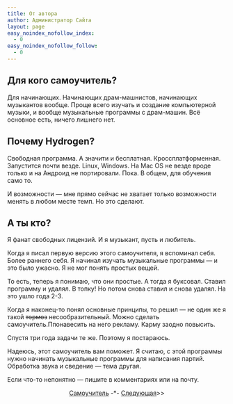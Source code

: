 ```yaml
---
title: От автора
author: Администратор Сайта
layout: page
easy_noindex_nofollow_index:
  - 0
easy_noindex_nofollow_follow:
  - 0
---
```

## Для кого самоучитель?

Для начинающих. Начинающих драм-машнистов, начинающих музыкантов вообще. Проще всего изучать и создание компьютерной музыки, и вообще музыкальные программы с драм-машин. Всё основное есть, ничего лишнего нет.

## Почему Hydrogen?

Свободная программа. А значити и бесплатная. Кроссплатформенная. Запустится почти везде. Linux, Windows. На Mac OS не везде вроде только и на Андроид не портировали. Пока. В общем, для обучения само то.

И возможности — мне прямо сейчас не хватает только возможности менять в любом месте темп. Но это сделают.

## А ты кто?
Я фанат свободных лицензий. И я музыкант, пусть и любитель.

Когда я писал первую версию этого самоучителя, я вспоминал себя. Более раннего себя. Я начинал изучать музыкальные программы — и это было ужасно. Я не мог понять простых вещей. 

То есть, теперь я понимаю, что они простые. А тогда я буксовал. Ставил программу и удалял. В топку! Но потом снова ставил и снова удалял. На это ушло года 2-3.

Когда я наконец-то понял основные принципы, то решил — не один же я такой <del>тормоз</del> несообразительный. Можно сделать самоучитель.Ппонавесить на него рекламу. Карму заодно повысить.

Спустя три года задачи те же. Поэтому я постараюсь.

Надеюсь, этот самоучитель вам поможет. Я считаю, с этой программы нужно начинать музыкальные программы для написания партий. Обработка звука и сведение — тема другая.

Если что-то непонятно — пишите в комментариях или на почту.



<p style="text-align: center;">
  <a href="/samouchitel/">Самоучитель</a> -*- <a href="/samouchitel/vvod/">Следующая</a>>>
</p>